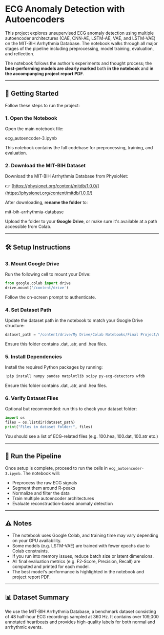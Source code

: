 # ECG Anomaly Detection with Autoencoders

This project explores unsupervised ECG anomaly detection using multiple autoencoder architectures (CAE, CNN-AE, LSTM-AE, VAE, and LSTM-VAE) on the MIT-BIH Arrhythmia Database. The notebook walks through all major stages of the pipeline including preprocessing, model training, evaluation, and reflection.

The notebook follows the author's experiments and thought process; the **best-performing models are clearly marked** both **in the notebook** and **in the accompanying project report PDF**.

---

## 📄 Getting Started

Follow these steps to run the project:

### 1. Open the Notebook

Open the main notebook file: 

ecg_autoencoder-3.ipynb

This notebook contains the full codebase for preprocessing, training, and evaluation.

### 2. Download the MIT-BIH Dataset

Download the MIT-BIH Arrhythmia Database from PhysioNet:

👉 [https://physionet.org/content/mitdb/1.0.0/](https://physionet.org/content/mitdb/1.0.0/)

After downloading, **rename the folder** to: 

mit-bih-arrhythmia-database


Upload the folder to your **Google Drive**, or make sure it's available at a path accessible from Colab.

---

## 🛠️ Setup Instructions

### 3. Mount Google Drive

Run the following cell to mount your Drive:

```python
from google.colab import drive
drive.mount('/content/drive')
```

Follow the on-screen prompt to authenticate.

### 4. Set Dataset Path

Update the dataset path in the notebook to match your Google Drive structure:

```python
dataset_path = "/content/drive/My Drive/Colab Notebooks/Final Project/mit-bih-arrhythmia-database"  # ← CHANGE THIS IF NEEDED

```
Ensure this folder contains .dat, .atr, and .hea files.



### 5. Install Dependencies

Install the required Python packages by running:

```python
!pip install numpy pandas matplotlib scipy py-ecg-detectors wfdb

```
Ensure this folder contains .dat, .atr, and .hea files.

### 6. Verify Dataset Files

Optional but recommended: run this to check your dataset folder:
```python
import os
files = os.listdir(dataset_path)
print("Files in dataset folder:", files)

```
You should see a list of ECG-related files (e.g. 100.hea, 100.dat, 100.atr etc.)

---

## 🚀 Run the Pipeline

Once setup is complete, proceed to run the cells in `ecg_autoencoder-3.ipynb`. The notebook will:

- Preprocess the raw ECG signals  
- Segment them around R-peaks  
- Normalize and filter the data  
- Train multiple autoencoder architectures  
- Evaluate reconstruction-based anomaly detection  

---

## ⚠️ Notes

- The notebook uses Google Colab, and training time may vary depending on your GPU availability.
- Some models (e.g. LSTM-VAE) are trained with fewer epochs due to Colab constraints.
- If you run into memory issues, reduce batch size or latent dimensions.
- All final evaluation metrics (e.g. F2-Score, Precision, Recall) are computed and printed for each model.
- The best model's performance is highlighted in the notebook and project report PDF.

---

## 📊 Dataset Summary

We use the MIT-BIH Arrhythmia Database, a benchmark dataset consisting of 48 half-hour ECG recordings sampled at 360 Hz. It contains over 109,000 annotated heartbeats and provides high-quality labels for both normal and arrhythmic events.
